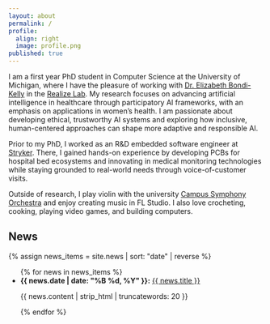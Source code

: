 ```yaml
---
layout: about
permalink: /
profile:
  align: right
  image: profile.png
published: true
---
```


I am a first year PhD student in Computer Science at the University of Michigan, where I have the pleasure of working with [Dr. Elizabeth Bondi-Kelly](https://sites.google.com/view/elizabethbondi) in the [Realize Lab](https://sites.google.com/view/realize-lab). My research focuses on advancing artificial intelligence in healthcare through participatory AI frameworks, with an emphasis on applications in women’s health. I am passionate about developing ethical, trustworthy AI systems and exploring how inclusive, human-centered approaches can shape more adaptive and responsible AI.

Prior to my PhD, I worked as an R&D embedded software engineer at [Stryker](https://www.stryker.com/us/en/index.html). There, I gained hands-on experience by developing PCBs for hospital bed ecosystems and innovating in medical monitoring technologies while staying grounded to real-world needs through voice-of-customer visits.

Outside of research, I play violin with the university [Campus Symphony Orchestra](https://sites.google.com/a/umich.edu/campus-orchestras/) and enjoy creating music in FL Studio. I also love crocheting, cooking, playing video games, and building computers.

## News

{% assign news_items = site.news | sort: "date" | reverse %}
<ul class="news-list">
  {% for news in news_items %}
    <li>
      <strong>{{ news.date | date: "%B %d, %Y" }}:</strong>
      <a href="{{ site.baseurl }}{{ news.publication_url }}">{{ news.title }}</a>
      <p>{{ news.content | strip_html | truncatewords: 20 }}</p>
    </li>
  {% endfor %}
</ul>



<!-- [Gradfolio](https://github.com/jitinnair1/gradfolio){:target="_blank"} is a responsive, dark-mode ready Jekyll theme designed keeping academia in mind. The easiest way to install the theme is to fork it using GitHub. Check the README file for [instructions](https://github.com/jitinnair1/gradfolio#installation){:target="_blank"}.

If you want to use this space to write your biography here, edit the `index.md` file. You can put a picture in, too. Rename your picture to `profile.png` and put it in the `assets/images/` folder.

The social-icons footer can be used to link profiles from GitHub, OrcID and ReasearchGate aprart form the usual Twitter, LinkedIn and Facebook. You can add your user ID in the `_config.yml` file to link your accounts.

PS: If you liked the theme, do star it on GitHub!

### Also, check out:

- [autoCV](https://github.com/jitinnair1/autocv) - a LaTeX template that builds and deploys the CV using GitHub Actions, so you will always have a ready link for your latest CV
- [Tail](https://github.com/jitinnair1/tail) - a minimal, quick-setup template for a blog -->
